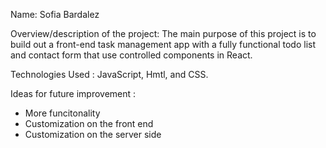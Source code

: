 Name: Sofia Bardalez

Overview/description of the project: The main purpose of this project is to build out a front-end task management app with a fully functional todo list and contact form that use controlled components in React.

Technologies Used : JavaScript, Hmtl, and CSS.

Ideas for future improvement : 
- More funcitonality
- Customization on the front end
- Customization on the server side


